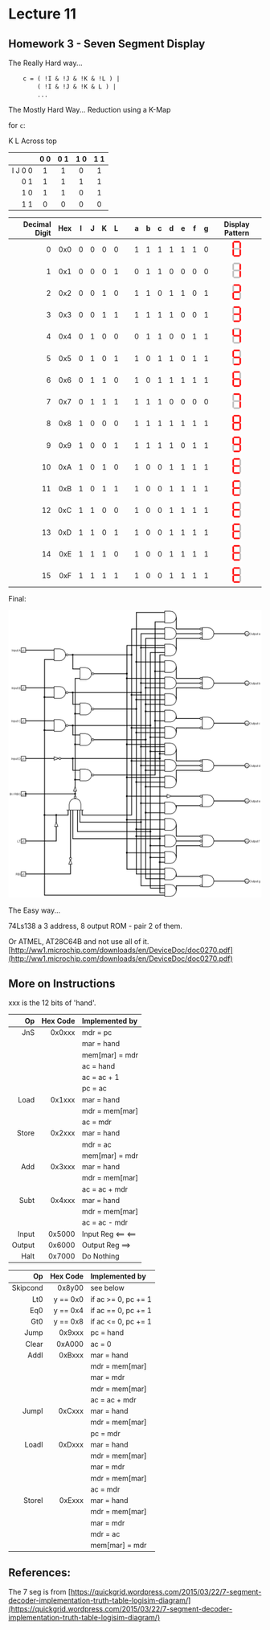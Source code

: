 <style>
.pagebreak { page-break-before: always; }
.half { height: 200px; }
</style>

# Lecture 11 

## Homework 3 - Seven Segment Display

The Really Hard way...


```
	c = ( !I & !J & !K & !L ) | 
	    ( !I & !J & !K & L ) | 
		...

```

The Mostly Hard Way...  Reduction using a K-Map


for `c`:
	
 K L Across top

| &nbsp;	 | 0 0 | 0 1 | 1 0 | 1 1 |
|-----------:|:---:|:---:|:---:|:---:|
|	I J 0 0	 |   1 |   1 |  0  |  1  |
|	 	0 1  |   1 |   1 |  1  |  1  |
|	 	1 0  |   1 |   1 |  0  |  1  |
|	 	1 1  |   0 |   0 |  0  |  0  |

<div class="pagebreak"></div>

| Decimal Digit    | Hex | I | J | K | L | &nbsp; |   a | b | c | d | e | f | g | Display Pattern                                      |
|-----------------:|----:|:-:|:-:|:-:|:-:|--------|:---:|:-:|:-:|:-:|:-:|:-:|:-:|:----------------------------------------------------:|
| 0                | 0x0 | 0 | 0 | 0 | 0 |        |   1 | 1 | 1 | 1 | 1 | 1 | 0 |  <img src="7-seg-0.svg" height="35px">               |
| 1                | 0x1 | 0 | 0 | 0 | 1 |        |   0 | 1 | 1 | 0 | 0 | 0 | 0 |  <img src="7-seg-1.svg" height="35px">               |
| 2                | 0x2 | 0 | 0 | 1 | 0 |        |   1 | 1 | 0 | 1 | 1 | 0 | 1 |  <img src="7-seg-2.svg" height="35px">               |
| 3                | 0x3 | 0 | 0 | 1 | 1 |        |   1 | 1 | 1 | 1 | 0 | 0 | 1 |  <img src="7-seg-3.svg" height="35px">               |
| 4                | 0x4 | 0 | 1 | 0 | 0 |        |   0 | 1 | 1 | 0 | 0 | 1 | 1 |  <img src="7-seg-4.svg" height="35px">               |
| 5                | 0x5 | 0 | 1 | 0 | 1 |        |   1 | 0 | 1 | 1 | 0 | 1 | 1 |  <img src="7-seg-5.svg" height="35px">               |
| 6                | 0x6 | 0 | 1 | 1 | 0 |        |   1 | 0 | 1 | 1 | 1 | 1 | 1 |  <img src="7-seg-6.svg" height="35px">               |
| 7                | 0x7 | 0 | 1 | 1 | 1 |        |   1 | 1 | 1 | 0 | 0 | 0 | 0 |  <img src="7-seg-7.svg" height="35px">               |
| 8                | 0x8 | 1 | 0 | 0 | 0 |        |   1 | 1 | 1 | 1 | 1 | 1 | 1 |  <img src="7-seg-8.svg" height="35px">               |
| 9                | 0x9 | 1 | 0 | 0 | 1 |        |   1 | 1 | 1 | 1 | 0 | 1 | 1 |  <img src="7-seg-9.svg" height="35px">               |
| 10               | 0xA | 1 | 0 | 1 | 0 |        |   1 | 0 | 0 | 1 | 1 | 1 | 1 |  <img src="7-seg-E.svg" height="35px">               |
| 11               | 0xB | 1 | 0 | 1 | 1 |        |   1 | 0 | 0 | 1 | 1 | 1 | 1 |  <img src="7-seg-E.svg" height="35px">               |
| 12               | 0xC | 1 | 1 | 0 | 0 |        |   1 | 0 | 0 | 1 | 1 | 1 | 1 |  <img src="7-seg-E.svg" height="35px">               |
| 13               | 0xD | 1 | 1 | 0 | 1 |        |   1 | 0 | 0 | 1 | 1 | 1 | 1 |  <img src="7-seg-E.svg" height="35px">               |
| 14               | 0xE | 1 | 1 | 1 | 0 |        |   1 | 0 | 0 | 1 | 1 | 1 | 1 |  <img src="7-seg-E.svg" height="35px">               |
| 15               | 0xF | 1 | 1 | 1 | 1 |        |   1 | 0 | 0 | 1 | 1 | 1 | 1 |  <img src="7-seg-E.svg" height="35px">               |

Final:

<img src="742481.png">

The Easy way...

74Ls138 a 3 address, 8 output ROM - pair 2 of them.

Or ATMEL, AT28C64B and not use all of it.  [http://ww1.microchip.com/downloads/en/DeviceDoc/doc0270.pdf](http://ww1.microchip.com/downloads/en/DeviceDoc/doc0270.pdf)


<div class="pagebreak"></div>

## More on Instructions

xxx is the 12 bits of 'hand'.

| Op      | Hex Code   | Implemented by       |
|----------:|---------:|:---------------------|
| JnS       | 0x0xxx   | mdr = pc             |
|           |          | mar = hand           |
|           |          | mem[mar] = mdr       |
|           |          | ac = hand            |
|           |          | ac = ac + 1          |
|           |          | pc = ac              |
| Load      | 0x1xxx   | mar = hand           |
|           |          | mdr = mem[mar]       |
|           |          | ac = mdr             |
| Store     | 0x2xxx   | mar = hand	          |
|           |          | mdr = ac             |
|           |          | mem[mar] = mdr       |
| Add       | 0x3xxx   | mar = hand           |
|           |          | mdr = mem[mar]       |
|           |          | ac = ac + mdr        |
| Subt      | 0x4xxx   | mar = hand           |
|           |          | mdr = mem[mar]       |
|           |          | ac = ac - mdr        |
| Input     | 0x5000   | Input Reg ⟸  ⟸       |
| Output    | 0x6000   | Output Reg ⟹         |
| Halt      | 0x7000   | Do Nothing           |

<div class="pagebreak"></div>

| Op      | Hex Code   | Implemented by       |
|----------:|---------:|:---------------------|
| Skipcond  | 0x8y00   | see below            |
| &nbsp;Lt0 | y == 0x0 | if ac >= 0, pc += 1  |
| &nbsp;Eq0 | y == 0x4 | if ac == 0, pc += 1  |
| &nbsp;Gt0 | y == 0x8 | if ac <= 0, pc += 1  |
| Jump      | 0x9xxx   | pc = hand            |
| Clear     | 0xA000   | ac = 0               |
| AddI      | 0xBxxx   | mar = hand           |
|           |          | mdr = mem[mar]       |
|           |          | mar = mdr            |
|           |          | mdr = mem[mar]       |
|           |          | ac = ac + mdr        |
| JumpI     | 0xCxxx   | mar = hand           |
|           |          | mdr = mem[mar]       |
|           |          | pc = mdr             |
| LoadI     | 0xDxxx   | mar = hand           |
|           |          | mdr = mem[mar]       |
|           |          | mar = mdr            |
|           |          | mdr = mem[mar]       |
|           |          | ac = mdr             |
| StoreI    | 0xExxx   | mar = hand           |
|           |          | mdr = mem[mar]       |
|           |          | mar = mdr            |
|           |          | mdr = ac             |
|           |          | mem[mar] = mdr       |

## References:

The 7 seg is from [https://quickgrid.wordpress.com/2015/03/22/7-segment-decoder-implementation-truth-table-logisim-diagram/](https://quickgrid.wordpress.com/2015/03/22/7-segment-decoder-implementation-truth-table-logisim-diagram/)

